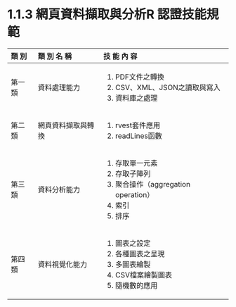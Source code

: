# 1.1.3 網頁資料擷取與分析R 認證技能規範

<table>
  <thead>
    <tr>
      <th style="text-align:left">&#x985E; &#x5225;</th>
      <th style="text-align:left">&#x985E; &#x5225; &#x540D; &#x7A31;</th>
      <th style="text-align:left">&#x6280; &#x80FD; &#x5167; &#x5BB9;</th>
    </tr>
  </thead>
  <tbody>
    <tr>
      <td style="text-align:left">&#x7B2C;&#x4E00;&#x985E;</td>
      <td style="text-align:left">&#x8CC7;&#x6599;&#x8655;&#x7406;&#x80FD;&#x529B;</td>
      <td style="text-align:left">
        <ol>
          <li>PDF&#x6587;&#x4EF6;&#x4E4B;&#x8F49;&#x63DB;</li>
          <li>CSV&#x3001;XML&#x3001;JSON&#x4E4B;&#x8B80;&#x53D6;&#x8207;&#x5BEB;&#x5165;</li>
          <li>&#x8CC7;&#x6599;&#x5EAB;&#x4E4B;&#x8655;&#x7406;</li>
        </ol>
      </td>
    </tr>
    <tr>
      <td style="text-align:left">&#x7B2C;&#x4E8C;&#x985E;</td>
      <td style="text-align:left">&#x7DB2;&#x9801;&#x8CC7;&#x6599;&#x64F7;&#x53D6;&#x8207;&#x8F49;&#x63DB;</td>
      <td
      style="text-align:left">
        <p></p>
        <ol>
          <li>rvest&#x5957;&#x4EF6;&#x61C9;&#x7528;</li>
          <li>readLines&#x51FD;&#x6578;</li>
        </ol>
        </td>
    </tr>
    <tr>
      <td style="text-align:left">&#x7B2C;&#x4E09;&#x985E;</td>
      <td style="text-align:left">&#x8CC7;&#x6599;&#x5206;&#x6790;&#x80FD;&#x529B;</td>
      <td style="text-align:left">
        <p></p>
        <ol>
          <li>&#x5B58;&#x53D6;&#x55AE;&#x4E00;&#x5143;&#x7D20;</li>
          <li>&#x5B58;&#x53D6;&#x5B50;&#x9663;&#x5217;</li>
          <li>&#x805A;&#x5408;&#x64CD;&#x4F5C;&#xFF08;aggregation operation&#xFF09;</li>
          <li>&#x7D22;&#x5F15;</li>
          <li>&#x6392;&#x5E8F;</li>
        </ol>
      </td>
    </tr>
    <tr>
      <td style="text-align:left">&#x7B2C;&#x56DB;&#x985E;</td>
      <td style="text-align:left">&#x8CC7;&#x6599;&#x8996;&#x89BA;&#x5316;&#x80FD;&#x529B;</td>
      <td style="text-align:left">
        <p></p>
        <ol>
          <li>&#x5716;&#x8868;&#x4E4B;&#x8A2D;&#x5B9A;</li>
          <li>&#x5404;&#x7A2E;&#x5716;&#x8868;&#x4E4B;&#x5448;&#x73FE;</li>
          <li>&#x591A;&#x5716;&#x8868;&#x7E6A;&#x88FD;</li>
          <li>CSV&#x6A94;&#x6848;&#x7E6A;&#x88FD;&#x5716;&#x8868;</li>
          <li>&#x96A8;&#x6A5F;&#x6578;&#x7684;&#x61C9;&#x7528;</li>
        </ol>
      </td>
    </tr>
  </tbody>
</table>